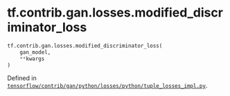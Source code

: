 <div itemscope itemtype="http://developers.google.com/ReferenceObject">
<meta itemprop="name" content="tf.contrib.gan.losses.modified_discriminator_loss" />
<meta itemprop="path" content="Stable" />
</div>

# tf.contrib.gan.losses.modified_discriminator_loss

``` python
tf.contrib.gan.losses.modified_discriminator_loss(
    gan_model,
    **kwargs
)
```



Defined in [`tensorflow/contrib/gan/python/losses/python/tuple_losses_impl.py`](https://www.tensorflow.org/code/tensorflow/contrib/gan/python/losses/python/tuple_losses_impl.py).

